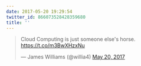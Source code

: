 ```yaml
---
date: 2017-05-20 19:29:54
twitter_id: 866073528428359680
title: ''
---
```


<blockquote class="twitter-tweet"><p lang="en" dir="ltr">Cloud Computing is just someone else&#39;s horse. <a href="https://t.co/m3BwXHzxNu">https://t.co/m3BwXHzxNu</a></p>&mdash; James Williams (@willia4) <a href="https://twitter.com/willia4/status/866071426427736065?ref_src=twsrc%5Etfw">May 20, 2017</a></blockquote>
<script async src="https://platform.twitter.com/widgets.js" charset="utf-8"></script>
